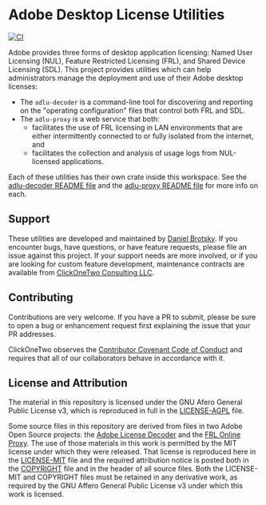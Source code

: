 # Adobe Desktop License Utilities

[![CI](https://github.com/clickonetwo/adobe-desktop-licensing-utilities/workflows/ci/badge.svg)](https://github.com/clickonetwo/adobe-desktop-licensing-utilities/actions?query=workflow%3Aci)

Adobe provides three forms of desktop application licensing: Named User Licensing (NUL), Feature Restricted Licensing (FRL), and Shared Device Licensing (SDL).  This project provides utilities which can help administrators manage the deployment and use of their Adobe desktop licenses:

- The `adlu-decoder` is a command-line tool for discovering and reporting on the "operating configuration" files that control both FRL and SDL.
- The `adlu-proxy` is a web service that both:
    - facilitates the use of FRL licensing in LAN environments that are either intermittently connected to or fully isolated from the internet, and
    - facilitates the collection and analysis of usage logs from NUL-licensed applications.

Each of these utilities has their own crate inside this workspace.  See the [adlu-decoder README file](adlu-decoder/README.md) and the [adlu-proxy README file](adlu-proxy/README.md) for more info on each.

## Support

These utilities are developed and maintained by [Daniel Brotsky](mailto:dan@clickonetwo.io).  If you encounter bugs, have questions, or have feature requests, please file an issue against this project.  If your support needs are more involved, or if you are looking for custom feature development, maintenance contracts are available from [ClickOneTwo Consulting LLC](https://clickonetwo.io).

## Contributing

Contributions are very welcome.  If you have a PR to submit, please be sure to open a bug or enhancement request first explaining the issue that your PR addresses.

ClickOneTwo observes the [Contributor Covenant Code of Conduct](https://www.contributor-covenant.org/version/2/1/code_of_conduct/) and requires that all of our collaborators behave in accordance with it.

## License and Attribution

The material in this repository is licensed under the GNU Afero General Public License v3, which is reproduced in full in the [LICENSE-AGPL](LICENSE-AGPL) file.

Some source files in this repository are derived from files in two Adobe Open Source projects: the [Adobe License Decoder](https://github.com/adobe/adobe-license-decoder.rs) and the [FRL Online Proxy](https://github.com/adobe/frl-online-proxy). The use of those materials in this work is permitted by the MIT license under which they were released. That license is reproduced here in the [LICENSE-MIT](LICENSE-MIT) file and the required attribution notice is posted both in the [COPYRIGHT](COPYRIGHT) file and in the header of all source files.  Both the LICENSE-MIT and COPYRIGHT files must be retained in any derivative work, as required by the GNU Affero General Public License v3 under which this work is licensed.
